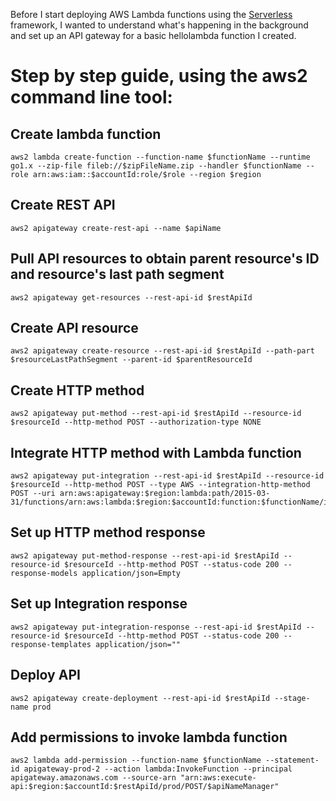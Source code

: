 Before I start deploying AWS Lambda functions using the [Serverless](https://serverless.com) framework, I wanted to understand what's happening in the background and set up an API gateway for a basic hellolambda function I created.

# Step by step guide, using the aws2 command line tool:

## Create lambda function

	aws2 lambda create-function --function-name $functionName --runtime go1.x --zip-file fileb://$zipFileName.zip --handler $functionName --role arn:aws:iam::$accountId:role/$role --region $region

## Create REST API

	aws2 apigateway create-rest-api --name $apiName

## Pull API resources to obtain parent resource's ID and resource's last path segment

	aws2 apigateway get-resources --rest-api-id $restApiId

## Create API resource

	aws2 apigateway create-resource --rest-api-id $restApiId --path-part $resourceLastPathSegment --parent-id $parentResourceId

## Create HTTP method

	aws2 apigateway put-method --rest-api-id $restApiId --resource-id $resourceId --http-method POST --authorization-type NONE

## Integrate HTTP method with Lambda function

	aws2 apigateway put-integration --rest-api-id $restApiId --resource-id $resourceId --http-method POST --type AWS --integration-http-method POST --uri arn:aws:apigateway:$region:lambda:path/2015-03-31/functions/arn:aws:lambda:$region:$accountId:function:$functionName/invocations

## Set up HTTP method response

	aws2 apigateway put-method-response --rest-api-id $restApiId --resource-id $resourceId --http-method POST --status-code 200 --response-models application/json=Empty

## Set up Integration response

	aws2 apigateway put-integration-response --rest-api-id $restApiId --resource-id $resourceId --http-method POST --status-code 200 --response-templates application/json=""

## Deploy API

	aws2 apigateway create-deployment --rest-api-id $restApiId --stage-name prod

## Add permissions to invoke lambda function

	aws2 lambda add-permission --function-name $functionName --statement-id apigateway-prod-2 --action lambda:InvokeFunction --principal apigateway.amazonaws.com --source-arn "arn:aws:execute-api:$region:$accountId:$restApiId/prod/POST/$apiNameManager"
